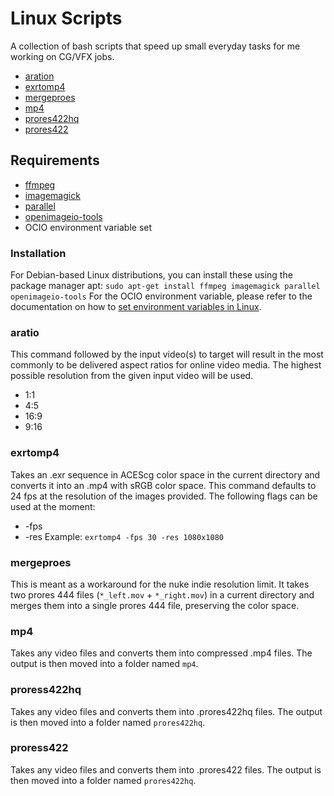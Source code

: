 # Linux Scripts
A collection of bash scripts that speed up small everyday tasks for me working on CG/VFX jobs.

- [aration](#aratio)
- [exrtomp4](#exrtomp4)
- [mergeproes](#mergeprores)
- [mp4](#mp4)
- [prores422hq](#prores422hq)
- [prores422](#prores422)

## Requirements
- [ffmpeg](https://www.ffmpeg.org/)
- [imagemagick](https://imagemagick.org/index.php)
- [parallel](https://www.gnu.org/software/parallel/)
- [openimageio-tools](https://github.com/OpenImageIO/oiio)
- OCIO environment variable set

### Installation
For Debian-based Linux distributions, you can install these using the package manager apt:
`sudo apt-get install ffmpeg imagemagick parallel openimageio-tools`
For the OCIO environment variable, please refer to the documentation on how to [set environment variables in Linux](https://www.serverlab.ca/tutorials/linux/administration-linux/how-to-set-environment-variables-in-linux/).

### aratio
This command followed by the input video(s) to target will result in the most commonly to be delivered aspect ratios for online video media. The highest possible resolution from the given input video will be used.
- 1:1
- 4:5
- 16:9
- 9:16

### exrtomp4
Takes an .exr sequence in ACEScg color space in the current directory and converts it into an .mp4 with sRGB color space. This command defaults to 24 fps at the resolution of the images provided. The following flags can be used at the moment: 
- -fps 
- -res
Example:
`exrtomp4 -fps 30 -res 1080x1080`

### mergeproes
This is meant as a workaround for the nuke indie resolution limit. It takes two prores 444 files (`*_left.mov` + `*_right.mov`) in a current directory and merges them into a single prores 444 file, preserving the color space. 

### mp4
Takes any video files and converts them into compressed .mp4 files. The output is then moved into a folder named `mp4`.

### proress422hq
Takes any video files and converts them into .prores422hq files. The output is then moved into a folder named `prores422hq`.

### proress422
Takes any video files and converts them into .prores422 files. The output is then moved into a folder named `prores422hq`.

